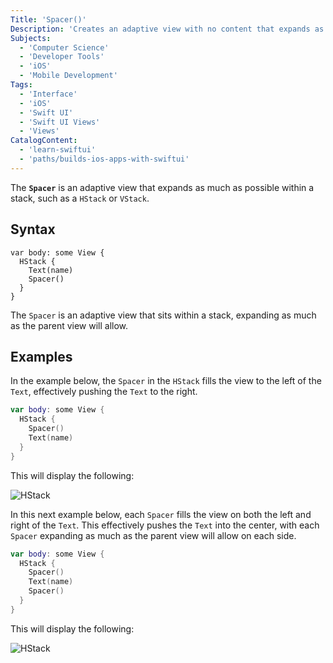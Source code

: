 ```yaml
---
Title: 'Spacer()'
Description: 'Creates an adaptive view with no content that expands as much as it can.'
Subjects:
  - 'Computer Science'
  - 'Developer Tools'
  - 'iOS'
  - 'Mobile Development'
Tags:
  - 'Interface'
  - 'iOS'
  - 'Swift UI'
  - 'Swift UI Views'
  - 'Views'
CatalogContent:
  - 'learn-swiftui'
  - 'paths/builds-ios-apps-with-swiftui'
---
```


The **`Spacer`** is an adaptive view that expands as much as possible within a stack, such as a `HStack` or `VStack`.

## Syntax

```pseudo
var body: some View {
  HStack {
  	Text(name)
  	Spacer()
  }
}
```

The `Spacer` is an adaptive view that sits within a stack, expanding as much as the parent view will allow.

## Examples

In the example below, the `Spacer` in the `HStack` fills the view to the left of the `Text`, effectively pushing the `Text` to the right.

```swift
var body: some View {
  HStack {
  	Spacer()
  	Text(name)
  }
}
```

This will display the following:

![HStack](https://raw.githubusercontent.com/Codecademy/docs/main/media/swiftui-spacer-left.png)

In this next example below, each `Spacer` fills the view on both the left and right of the `Text`. This effectively pushes the `Text` into the center, with each `Spacer` expanding as much as the parent view will allow on each side.

```swift
var body: some View {
  HStack {
  	Spacer()
  	Text(name)
  	Spacer()
  }
}
```

This will display the following:

![HStack](https://raw.githubusercontent.com/Codecademy/docs/main/media/swiftui-spacer-left-and-right)


